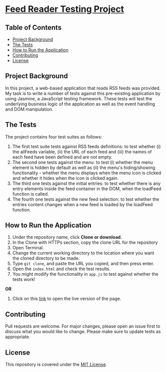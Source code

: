 # [Feed Reader Testing Project](https://alfred-kctang.github.io/feed-reader-testing/)

## Table of Contents

* [Project Background](#projectBackground)
* [The Tests](#theTests)
* [How to Run the Application](#howToRuntheApplication)
* [Contributing](#contributing)
* [License](#license)

## Project Background

In this project, a web-based application that reads RSS feeds was provided. My task is to write a number of tests against this pre-existing application by using Jasmine, a JavaScript testing framework. These tests will test the underlying business logic of the application as well as the event handling and DOM manipulation.

## The Tests

The project contains four test suites as follows:

1. The first test suite tests against RSS feeds definitions: to test whether (i) the allFeeds variable, (ii) the URL of each feed and (iii) the names of each feed have been defined and are not empty.
2. The second one tests against the menu: to test (i) whether the menu element is hidden by default as well as (ii) the menu's hiding/showing functionality - whether the menu displays when the menu icon is clicked and whether it hides when the icon is clicked again.
3. The third one tests against the initial entries: to test whether there is any entry elements inside the feed container in the DOM, when the loadFeed function is called.
4. The fourth one tests against the new feed selection: to test whether the entries content changes when a new feed is loaded by the loadFeed function.

## How to Run the Application

1. Under the repository name, click **Clone or download**.
2. In the Clone with HTTPs section, copy the clone URL for the repository
3. Open Terminal.
4. Change the current working directory to the location where you want the cloned directory to be made.
5. Type `git clone`, and paste the URL you copied, and then press enter.
6. Open the `index.html` and check the test results.
7. You might modify the functionality in `app.js` to test against whether the tests work!

**OR**

1. Click on this [link](https://alfred-kctang.github.io/Feed-Reader-Testing-Project/) to open the live version of the page.

## Contributing

Pull requests are welcome. For major changes, please open an issue first to discuss what you would like to change.
Please make sure to update tests as appropriate.

## License

This repository is covered under the [MIT License](https://choosealicense.com/licenses/mit/).
